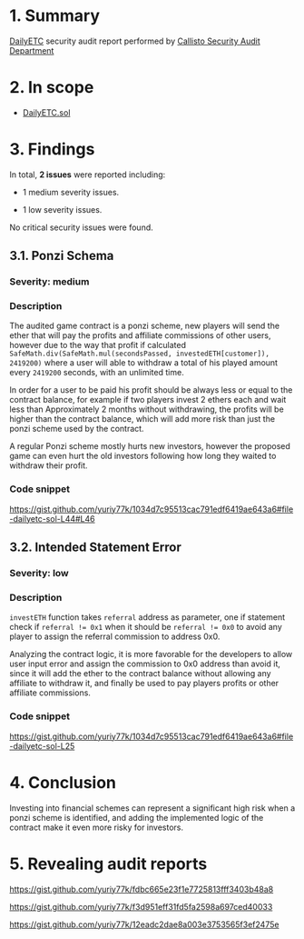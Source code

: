 # 1. Summary

[DailyETC](https://etherhub.io/addr/0x2f9d693c1795970963e7ff2e3fa86386b9a8a342#tab_addr_3) security audit report performed by [Callisto Security Audit Department](https://github.com/EthereumCommonwealth/Auditing)

# 2. In scope

- [DailyETC.sol](https://gist.github.com/yuriy77k/1034d7c95513cac791edf6419ae643a6)

# 3. Findings

In total, **2 issues** were reported including:

- 1 medium severity issues.

- 1 low severity issues.

No critical security issues were found.

## 3.1. Ponzi Schema

### Severity: medium

### Description

The audited game contract is a ponzi scheme, new players will send the ether that will pay the profits and affiliate commissions of other users, however due to the way that profit if calculated `SafeMath.div(SafeMath.mul(secondsPassed, investedETH[customer]), 2419200)` where a user will able to withdraw a total of his played amount every `2419200` seconds, with an unlimited time.

In order for a user to be paid his profit should be always less or equal to the contract balance, for example if two players invest 2 ethers each and wait less than Approximately 2 months without withdrawing, the profits will be higher than the contract balance, which will add more risk than just the ponzi scheme used by the contract.

A regular Ponzi scheme mostly hurts new investors, however the proposed game can even hurt the old investors following how long they waited to withdraw their profit.

### Code snippet

https://gist.github.com/yuriy77k/1034d7c95513cac791edf6419ae643a6#file-dailyetc-sol-L44#L46

## 3.2. Intended Statement Error

### Severity: low

### Description

`investETH` function takes `referral` address as parameter, one if statement check if `referral != 0x1` when it should be `referral != 0x0` to avoid any player to assign the referral commission to address 0x0. 

Analyzing the contract logic, it is more favorable for the developers to allow user input error and assign the commission to 0x0 address than avoid it, since it will add the ether to the contract balance without allowing any affiliate to withdraw it, and finally be used to pay players profits or other affiliate commissions.
 
### Code snippet

https://gist.github.com/yuriy77k/1034d7c95513cac791edf6419ae643a6#file-dailyetc-sol-L25


# 4. Conclusion

Investing into financial schemes can represent a significant high risk when a ponzi scheme is identified, and adding the implemented logic of the contract make it even more risky for investors.

# 5. Revealing audit reports

https://gist.github.com/yuriy77k/fdbc665e23f1e7725813fff3403b48a8

https://gist.github.com/yuriy77k/f3d951eff31fd5fa2598a697ced40033

https://gist.github.com/yuriy77k/12eadc2dae8a003e3753565f3ef2475e
